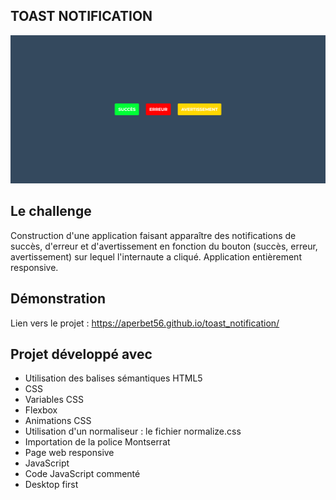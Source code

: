 ## TOAST NOTIFICATION

![Design preview for the project](./img/preview.png)

## Le challenge

Construction d'une application faisant apparaître des notifications de succès, d'erreur et d'avertissement en fonction du bouton (succès, erreur, avertissement) sur lequel l'internaute a cliqué.
Application entièrement responsive.

## Démonstration

Lien vers le projet : https://aperbet56.github.io/toast_notification/

## Projet développé avec

- Utilisation des balises sémantiques HTML5
- CSS
- Variables CSS
- Flexbox
- Animations CSS
- Utilisation d'un normaliseur : le fichier normalize.css
- Importation de la police Montserrat
- Page web responsive
- JavaScript
- Code JavaScript commenté
- Desktop first
